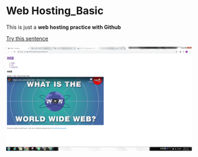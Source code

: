 # Web Hosting_Basic

This is just a **web hosting practice with Github**


[Try this sentence](https://lsw6684.github.io/WebHosting_Github/)

![alt text](webhosting.PNG) 
